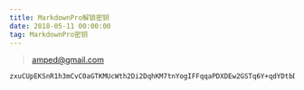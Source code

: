 ```yaml
---
title: MarkdownPro解锁密钥
date: 2018-05-11 00:00:00
tag: MarkdownPro密钥
---
```


> amped@gmail.com

    zxuCUpEKSnR1h3mCvC0aGTKMUcWth2Di2DqhKM7tnYogIFFqqaPDXDEw2GSTq6Y+qdYDtbDJ0XQ1RIWWLtskM0dxXNX7pQw5dug+8GTaIDJIvTLJzcRzOz/e3BSWmv+CykSYfbEfEHtibME8y/mxcWhCZLPQJzgBK3heKIWCQKr26SNCY5jRVOTYVeeFbOZPUfwRnILMqa7cTEyakR6lkaajq9DqUlh65QUIyeC9Pc87ZLT1pquT/v00hE/sWOmqwouzC8aGNPDosvCzl/3/1UscZekjCAcx0ZPw72VNz8VAaSFA1CBjF1EOCpl+zw55EgyJnhDk52LYRbkl8wrmvw==